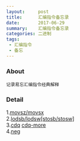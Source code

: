 ```yaml
---
layout:     post
title:      汇编指令备忘录
date:       2017-06-29
summary:    汇编指令备忘录
categories: 二进制
tags:
 - 汇编指令
 - 备忘
---
```


### About

```
记录易忘汇编指令经典解释
```

### Detail

1.<a href="http://www.fx115.net/qa-220-122690.aspx">movsz/movsx</a>  
2.<a href="http://baike.baidu.com/link?url=LW99HgDBFHx3Ao2Ep1JshAbaQT5O3QqsLqZYhi_a1mJ1tFPXc-S1Y9-JRmYKJQjXn0hR7vO6tIDDzXicIDLnrq">lodsb/lodsw[stosb/stosw]</a>  
3.<a href="http://bbs.bccn.net/thread-327979-1-1.html">cdq</a> <a href="https://zhidao.baidu.com/question/576311402.html">cdq-more</a>  
4.<a href="http://baike.baidu.com/link?url=CT8ZZrc7HIQuiY5exSQr0uESH2sipINbLQr4APzLt8x2JRGo4mqTYw-NA6MigqE83mCndW2EhKDmUqRk-4io5_">neg</a>
